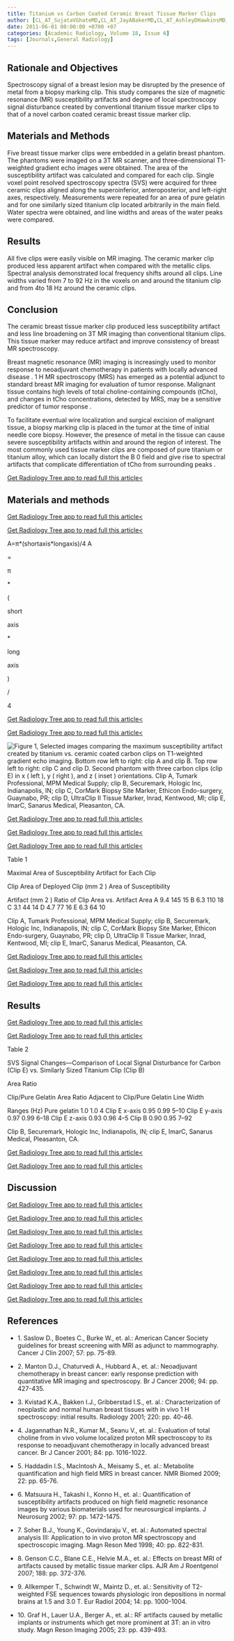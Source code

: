 ```yaml
---
title: Titanium vs Carbon Coated Ceramic Breast Tissue Marker Clips
author: [CL_AT_SujataVGhateMD,CL_AT_JayABakerMD,CL_AT_AshleyDHawkinsMD,CL_AT_BrianJSoherPhD]
date: 2011-06-01 00:00:00 +0700 +07
categories: [Academic Radiology, Volume 18, Issue 6]
tags: [Journals,General Radiology]
---
```

## Rationale and Objectives

Spectroscopy signal of a breast lesion may be disrupted by the presence of metal from a biopsy marking clip. This study compares the size of magnetic resonance (MR) susceptibility artifacts and degree of local spectroscopy signal disturbance created by conventional titanium tissue marker clips to that of a novel carbon coated ceramic breast tissue marker clip.

## Materials and Methods

Five breast tissue marker clips were embedded in a gelatin breast phantom. The phantoms were imaged on a 3T MR scanner, and three-dimensional T1-weighted gradient echo images were obtained. The area of the susceptibility artifact was calculated and compared for each clip. Single voxel point resolved spectroscopy spectra (SVS) were acquired for three ceramic clips aligned along the superoinferior, anteroposterior, and left-right axes, respectively. Measurements were repeated for an area of pure gelatin and for one similarly sized titanium clip located arbitrarily in the main field. Water spectra were obtained, and line widths and areas of the water peaks were compared.

## Results

All five clips were easily visible on MR imaging. The ceramic marker clip produced less apparent artifact when compared with the metallic clips. Spectral analysis demonstrated local frequency shifts around all clips. Line widths varied from 7 to 92 Hz in the voxels on and around the titanium clip and from 4to 18 Hz around the ceramic clips.

## Conclusion

The ceramic breast tissue marker clip produced less susceptibility artifact and less line broadening on 3T MR imaging than conventional titanium clips. This tissue marker may reduce artifact and improve consistency of breast MR spectroscopy.

Breast magnetic resonance (MR) imaging is increasingly used to monitor response to neoadjuvant chemotherapy in patients with locally advanced disease .  1 H MR spectroscopy (MRS) has emerged as a potential adjunct to standard breast MR imaging for evaluation of tumor response. Malignant tissue contains high levels of total choline-containing compounds (tCho), and changes in tCho concentrations, detected by MRS, may be a sensitive predictor of tumor response .

To facilitate eventual wire localization and surgical excision of malignant tissue, a biopsy marking clip is placed in the tumor at the time of initial needle core biopsy. However, the presence of metal in the tissue can cause severe susceptibility artifacts within and around the region of interest. The most commonly used tissue marker clips are composed of pure titanium or titanium alloy, which can locally distort the B  0 field and give rise to spectral artifacts that complicate differentiation of tCho from surrounding peaks .

[Get Radiology Tree app to read full this article<](https://clinicalpub.com/app)

## Materials and methods

[Get Radiology Tree app to read full this article<](https://clinicalpub.com/app)

[Get Radiology Tree app to read full this article<](https://clinicalpub.com/app)

A=π\*(shortaxis\*longaxis)/4
A

=

π

\*

(

short

axis

\*

long

axis

)

/

4


[Get Radiology Tree app to read full this article<](https://clinicalpub.com/app)

[Get Radiology Tree app to read full this article<](https://clinicalpub.com/app)

![Figure 1, Selected images comparing the maximum susceptibility artifact created by titanium vs. ceramic coated carbon clips on T1-weighted gradient echo imaging. Bottom row left to right: clip A and clip B. Top row left to right: clip C and clip D. Second phantom with three carbon clips (clip E) in x ( left ), y ( right ), and z ( inset ) orientations. Clip A, Tumark Professional, MPM Medical Supply; clip B, Securemark, Hologic Inc, Indianapolis, IN; clip C, CorMark Biopsy Site Marker, Ethicon Endo-surgery, Guaynabo, PR; clip D, UltraClip II Tissue Marker, Inrad, Kentwood, MI; clip E, ImarC, Sanarus Medical, Pleasanton, CA.](https://storage.googleapis.com/dl.dentistrykey.com/clinical/TitaniumvsCarbonCoatedCeramicBreastTissueMarkerClips/0_1s20S107663321100050X.jpg)

[Get Radiology Tree app to read full this article<](https://clinicalpub.com/app)

[Get Radiology Tree app to read full this article<](https://clinicalpub.com/app)

[Get Radiology Tree app to read full this article<](https://clinicalpub.com/app)

Table 1


Maximal Area of Susceptibility Artifact for Each Clip


Clip Area of Deployed Clip (mm  2  ) Area of Susceptibility

Artifact (mm  2  ) Ratio of Clip Area vs. Artifact Area A 9.4 145 15 B 6.3 110 18 C 3.1 44 14 D 4.7 77 16 E 6.3 64 10

Clip A, Tumark Professional, MPM Medical Supply; clip B, Securemark, Hologic Inc, Indianapolis, IN; clip C, CorMark Biopsy Site Marker, Ethicon Endo-surgery, Guaynabo, PR; clip D, UltraClip II Tissue Marker, Inrad, Kentwood, MI; clip E, ImarC, Sanarus Medical, Pleasanton, CA.


[Get Radiology Tree app to read full this article<](https://clinicalpub.com/app)

[Get Radiology Tree app to read full this article<](https://clinicalpub.com/app)

[Get Radiology Tree app to read full this article<](https://clinicalpub.com/app)

## Results

[Get Radiology Tree app to read full this article<](https://clinicalpub.com/app)

[Get Radiology Tree app to read full this article<](https://clinicalpub.com/app)

Table 2


SVS Signal Changes—Comparison of Local Signal Disturbance for Carbon (Clip E) vs. Similarly Sized Titanium Clip (Clip B)


Area Ratio

Clip/Pure Gelatin Area Ratio Adjacent to Clip/Pure Gelatin Line Width

Ranges (Hz) Pure gelatin 1.0 1.0 4 Clip E x-axis 0.95 0.99 5–10 Clip E y-axis 0.97 0.99 6–18 Clip E z-axis 0.93 0.96 4–5 Clip B 0.90 0.95 7–92

Clip B, Securemark, Hologic Inc, Indianapolis, IN; clip E, ImarC, Sanarus Medical, Pleasanton, CA.


[Get Radiology Tree app to read full this article<](https://clinicalpub.com/app)

[Get Radiology Tree app to read full this article<](https://clinicalpub.com/app)

## Discussion

[Get Radiology Tree app to read full this article<](https://clinicalpub.com/app)

[Get Radiology Tree app to read full this article<](https://clinicalpub.com/app)

[Get Radiology Tree app to read full this article<](https://clinicalpub.com/app)

[Get Radiology Tree app to read full this article<](https://clinicalpub.com/app)

[Get Radiology Tree app to read full this article<](https://clinicalpub.com/app)

[Get Radiology Tree app to read full this article<](https://clinicalpub.com/app)

[Get Radiology Tree app to read full this article<](https://clinicalpub.com/app)

[Get Radiology Tree app to read full this article<](https://clinicalpub.com/app)

## References

- 1\. Saslow D., Boetes C., Burke W., et. al.: American Cancer Society guidelines for breast screening with MRI as adjunct to mammography. Cancer J Clin 2007; 57: pp. 75-89.


- 2\. Manton D.J., Chaturvedi A., Hubbard A., et. al.: Neoadjuvant chemotherapy in breast cancer: early response prediction with quantitative MR imaging and spectroscopy. Br J Cancer 2006; 94: pp. 427-435.


- 3\. Kvistad K.A., Bakken I.J., Gribberstad I.S., et. al.: Characterization of neoplastic and normal human breast tissues with in vivo  1  H spectroscopy: initial results. Radiology 2001; 220: pp. 40-46.


- 4\. Jagannathan N.R., Kumar M., Seanu V., et. al.: Evaluation of total choline from in vivo volume localized proton MR spectroscopy to its response to neoadjuvant chemotherapy in locally advanced breast cancer. Br J Cancer 2001; 84: pp. 1016-1022.


- 5\. Haddadin I.S., MacIntosh A., Meisamy S., et. al.: Metabolite quantification and high field MRS in breast cancer. NMR Biomed 2009; 22: pp. 65-76.


- 6\. Matsuura H., Takashi I., Konno H., et. al.: Quantification of susceptibility artifacts produced on high field magnetic resonance images by various biomaterials used for neurosurgical implants. J Neurosurg 2002; 97: pp. 1472-1475.


- 7\. Soher B.J., Young K., Govindaraju V., et. al.: Automated spectral analysis III: Application to in vivo proton MR spectroscopy and spectroscopic imaging. Magn Reson Med 1998; 40: pp. 822-831.


- 8\. Genson C.C., Blane C.E., Helvie M.A., et. al.: Effects on breast MRI of artifacts caused by metallic tissue marker clips. AJR Am J Roentgenol 2007; 188: pp. 372-376.


- 9\. Allkemper T., Schwindt W., Maintz D., et. al.: Sensitivity of T2-weighted FSE sequences towards physiologic iron depositions in normal brains at 1.5 and 3.0 T. Eur Radiol 2004; 14: pp. 1000-1004.


- 10\. Graf H., Lauer U.A., Berger A., et. al.: RF artifacts caused by metallic implants or instruments which get more prominent at 3T: an in vitro study. Magn Reson Imaging 2005; 23: pp. 439-493.